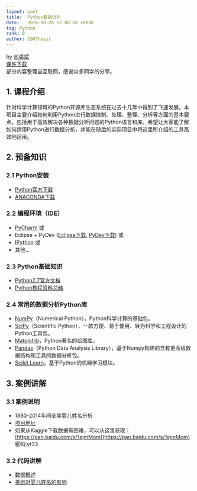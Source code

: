 ```yaml
---
layout: post
title:  Python数据分析
date:   2016-10-26 17:08:00 +0800
tag: Python 
rank: 0
author: 1987hasit
---
```



by [@梁斌](http://csusap.csu.edu.au/~bliang03/)<br>
[课件下载](/codereader/dataanalysis/python/python_data_analysis_slides.pdf)<br/>
部分内容整理自互联网，感谢众多同学的分享。

## 1. 课程介绍

针对科学计算领域的Python开源库生态系统在过去十几年中得到了飞速发展。本项目主要介绍如何利用Python进行数据控制、处理、整理、分析等方面的基本要点，包括用于高效解决各种数据分析问题的Python语言和库。希望让大家能了解如何运用Python进行数据分析，并能在随后的实际项目中将这里所介绍的工具高效地运用。

## 2. 预备知识

### 2.1 Python安装

* [Python官方下载](https://www.python.org/downloads/)
* [ANACONDA下载](https://www.continuum.io/downloads)

### 2.2 编程环境（IDE）

* [PyCharm](https://www.jetbrains.com/pycharm/) 或
* Eclipse + PyDev ([Eclipse下载](https://eclipse.org/downloads/), [PyDev下载](https://marketplace.eclipse.org/content/pydev-python-ide-eclipse)) 或
* [IPython](https://ipython.org/) 或
* 其他...

### 2.3 Python基础知识

* [Python2.7官方文档](https://docs.python.org/2.7/tutorial/)
* [Python教程资料总结](https://wiki.python.org/moin/BeginnersGuide/Programmers)

### 2.4 常用的数据分析Python库

* [NumPy](http://www.numpy.org/)（Numerical Python），Python科学计算的基础包。
* [SciPy](https://www.scipy.org/)（Scientific Python），一款方便、易于使用、转为科学和工程设计的Python工具包。
* [Matplotlib](http://matplotlib.org/)，Python著名的绘图库。
* [Pandas](http://pandas.pydata.org/)（Python Data Analysis Library），基于Numpy构建的含有更高级数据结构和工具的数据分析包。
* [Scikit Learn](http://scikit-learn.org/)，基于Python的机器学习模块。

## 3. 案例讲解

### 3.1 案例说明

* 1880-2014年间全美婴儿姓名分析
* [项目地址](https://www.kaggle.com/kaggle/us-baby-names)
* 如果从Kaggle下载数据有困难，可以从这里获取：[https://pan.baidu.com/s/1ejmMom](https://pan.baidu.com/s/1ejmMom) 密码:yt33

### 3.2 代码讲解

* [数据概述](https://github.com/ymgd/codereader/blob/master/dataanalysis/python/data_overview.ipynb)
* [美剧对婴儿姓名的影响](https://github.com/ymgd/codereader/blob/master/dataanalysis/python/tv_inspired_baby_names.ipynb)
